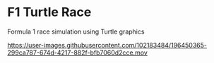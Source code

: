 # F1 Turtle Race
Formula 1 race simulation using Turtle graphics


https://user-images.githubusercontent.com/102183484/196450365-299ca787-674d-4217-882f-bfb7060d2cce.mov

